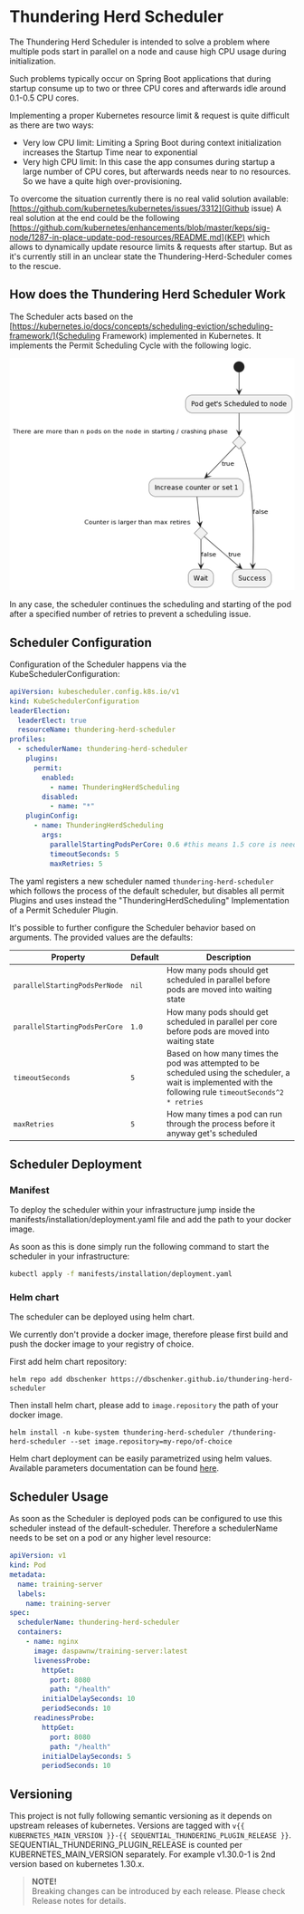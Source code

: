 # Thundering Herd Scheduler

The Thundering Herd Scheduler is intended to solve a problem where multiple pods start in parallel on a node and cause high CPU usage during initialization.

Such problems typically occur on Spring Boot applications that during startup consume up to two or three CPU cores and afterwards idle around 0.1-0.5 CPU cores.

Implementing a proper Kubernetes resource limit & request is quite difficult as there are two ways:
* Very low CPU limit: Limiting a Spring Boot during context initialization increases the Startup Time near to exponential
* Very high CPU limit: In this case the app consumes during startup a large number of CPU cores, but afterwards needs near to no resources. So we have a quite high over-provisioning.

To overcome the situation currently there is no real valid solution available: [https://github.com/kubernetes/kubernetes/issues/3312](Github issue)
A real solution at the end could be the following [https://github.com/kubernetes/enhancements/blob/master/keps/sig-node/1287-in-place-update-pod-resources/README.md](KEP) which allows to dynamically update resource limits & requests after startup.
But as it's currently still in an unclear state the Thundering-Herd-Scheduler comes to the rescue.


## How does the Thundering Herd Scheduler Work

The Scheduler acts based on the [https://kubernetes.io/docs/concepts/scheduling-eviction/scheduling-framework/](Scheduling Framework) implemented in Kubernetes.
It implements the Permit Scheduling Cycle with the following logic.

![Diagram](docs/images/diagram.png)

In any case, the scheduler continues the scheduling and starting of the pod after a specified number of retries to prevent a scheduling issue.

## Scheduler Configuration

Configuration of the Scheduler happens via the KubeSchedulerConfiguration:

```yaml
apiVersion: kubescheduler.config.k8s.io/v1
kind: KubeSchedulerConfiguration
leaderElection:
  leaderElect: true
  resourceName: thundering-herd-scheduler
profiles:
  - schedulerName: thundering-herd-scheduler
    plugins:
      permit:
        enabled:
          - name: ThunderingHerdScheduling
        disabled:
          - name: "*"
    pluginConfig:
      - name: ThunderingHerdScheduling
        args:
          parallelStartingPodsPerCore: 0.6 #this means 1.5 core is needed for 1 pod
          timeoutSeconds: 5
          maxRetries: 5
```

The yaml registers a new scheduler named `thundering-herd-scheduler` which follows the process of the default scheduler, but disables all permit Plugins and uses instead the "ThunderingHerdScheduling" Implementation of a Permit Scheduler Plugin.

It's possible to further configure the Scheduler behavior based on arguments. The provided values are the defaults:

| Property                      | Default | Description                                                                                                                                                   |
|-------------------------------|---------|---------------------------------------------------------------------------------------------------------------------------------------------------------------|
| `parallelStartingPodsPerNode` | `nil`   | How many pods should get scheduled in parallel before pods are moved into waiting state                                                                       |
| `parallelStartingPodsPerCore` | `1.0`   | How many pods should get scheduled in parallel per core before pods are moved into waiting state                                                              |
| `timeoutSeconds`              | `5`     | Based on how many times the pod was attempted to be scheduled using the scheduler, a wait is implemented with the following rule `timeoutSeconds^2 * retries` |
| `maxRetries`                  | `5`     | How many times a pod can run through the process before it anyway get's scheduled                                                                             |


## Scheduler Deployment

### Manifest

To deploy the scheduler within your infrastructure jump inside the manifests/installation/deployment.yaml file and add the path to your docker image.

As soon as this is done simply run the following command to start the scheduler in your infrastructure:

```bash
kubectl apply -f manifests/installation/deployment.yaml
```

### Helm chart
The scheduler can be deployed using helm chart.

We currently don't provide a docker image, therefore please first build and push the docker image to your registry of choice.

First add helm chart repository:
```
helm repo add dbschenker https://dbschenker.github.io/thundering-herd-scheduler
```

Then install helm chart, please add to `image.repository` the path of your docker image.
```
helm install -n kube-system thundering-herd-scheduler /thundering-herd-scheduler --set image.repository=my-repo/of-choice
```

Helm chart deployment can be easily parametrized using helm values. Available parameters documentation can be found [here](charts/thundering-herd-scheduler/README.md).

## Scheduler Usage

As soon as the Scheduler is deployed pods can be configured to use this scheduler instead of the default-scheduler.
Therefore a schedulerName needs to be set on a pod or any higher level resource:

```yaml
apiVersion: v1
kind: Pod
metadata:
  name: training-server
  labels:
    name: training-server
spec:
  schedulerName: thundering-herd-scheduler
  containers:
    - name: nginx
      image: daspawnw/training-server:latest
      livenessProbe:
        httpGet:
          port: 8080
          path: "/health"
        initialDelaySeconds: 10
        periodSeconds: 10
      readinessProbe:
        httpGet:
          port: 8080
          path: "/health"
        initialDelaySeconds: 5
        periodSeconds: 10
```

## Versioning

This project is not fully following semantic versioning as it depends on upstream releases of kubernetes.
Versions are tagged with `v{{ KUBERNETES_MAIN_VERSION }}-{{ SEQUENTIAL_THUNDERING_PLUGIN_RELEASE }}`.
SEQUENTIAL_THUNDERING_PLUGIN_RELEASE is counted per KUBERNETES_MAIN_VERSION separately.
For example v1.30.0-1 is 2nd version based on kubernetes 1.30.x.

> **NOTE!**  
> Breaking changes can be introduced by each release. Please check Release notes for details.

